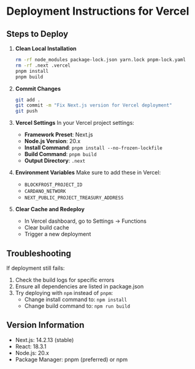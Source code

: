 # Deployment Instructions for Vercel

## Steps to Deploy

1. **Clean Local Installation**
   ```bash
   rm -rf node_modules package-lock.json yarn.lock pnpm-lock.yaml
   rm -rf .next .vercel
   pnpm install
   pnpm build
   ```

2. **Commit Changes**
   ```bash
   git add .
   git commit -m "Fix Next.js version for Vercel deployment"
   git push
   ```

3. **Vercel Settings**
   In your Vercel project settings:
   
   - **Framework Preset**: Next.js
   - **Node.js Version**: 20.x
   - **Install Command**: `pnpm install --no-frozen-lockfile`
   - **Build Command**: `pnpm build`
   - **Output Directory**: `.next`

4. **Environment Variables**
   Make sure to add these in Vercel:
   - `BLOCKFROST_PROJECT_ID`
   - `CARDANO_NETWORK`
   - `NEXT_PUBLIC_PROJECT_TREASURY_ADDRESS`

5. **Clear Cache and Redeploy**
   - In Vercel dashboard, go to Settings → Functions
   - Clear build cache
   - Trigger a new deployment

## Troubleshooting

If deployment still fails:

1. Check the build logs for specific errors
2. Ensure all dependencies are listed in package.json
3. Try deploying with `npm` instead of `pnpm`:
   - Change install command to: `npm install`
   - Change build command to: `npm run build`

## Version Information

- Next.js: 14.2.13 (stable)
- React: 18.3.1
- Node.js: 20.x
- Package Manager: pnpm (preferred) or npm